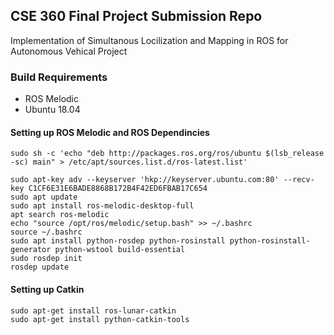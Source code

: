 ## CSE 360 Final Project Submission Repo 

Implementation of Simultanous Locilization and Mapping in ROS for Autonomous Vehical Project


### Build Requirements
* ROS Melodic
* Ubuntu 18.04

#### Setting up ROS Melodic and ROS Dependincies 
```
sudo sh -c 'echo "deb http://packages.ros.org/ros/ubuntu $(lsb_release -sc) main" > /etc/apt/sources.list.d/ros-latest.list'

sudo apt-key adv --keyserver 'hkp://keyserver.ubuntu.com:80' --recv-key C1CF6E31E6BADE8868B172B4F42ED6FBAB17C654
sudo apt update
sudo apt install ros-melodic-desktop-full
apt search ros-melodic
echo "source /opt/ros/melodic/setup.bash" >> ~/.bashrc
source ~/.bashrc
sudo apt install python-rosdep python-rosinstall python-rosinstall-generator python-wstool build-essential
sudo rosdep init
rosdep update
```

#### Setting up Catkin 
```
sudo apt-get install ros-lunar-catkin
sudo apt-get install python-catkin-tools
```
